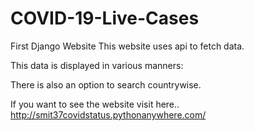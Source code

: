 # COVID-19-Live-Cases
First Django Website
This website uses api to fetch data.

This data is displayed in various manners:

There is also an option to search countrywise.

If you want to see the website visit here..
http://smit37covidstatus.pythonanywhere.com/


